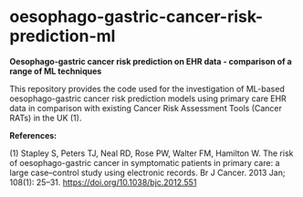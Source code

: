 # oesophago-gastric-cancer-risk-prediction-ml
**Oesophago-gastric cancer risk prediction on EHR data - comparison of a range of ML techniques**

This repository provides the code used for the investigation of ML-based oesophago-gastric cancer risk prediction models using primary care EHR data in comparison with existing Cancer Risk Assessment Tools (Cancer RATs) in the UK (1).



**References:**

(1) Stapley S, Peters TJ, Neal RD, Rose PW, Walter FM, Hamilton W. The risk of oesophago-gastric cancer in symptomatic patients in primary care: a large case–control study using electronic records. Br J Cancer. 2013 Jan; 108(1): 25–31. https://doi.org/10.1038/bjc.2012.551
